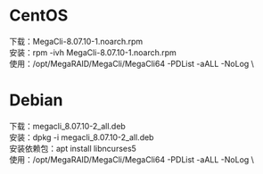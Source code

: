 # CentOS
下载：MegaCli-8.07.10-1.noarch.rpm \
安装：rpm -ivh MegaCli-8.07.10-1.noarch.rpm \
使用：/opt/MegaRAID/MegaCli/MegaCli64 -PDList -aALL -NoLog \

# Debian
下载：megacli_8.07.10-2_all.deb \
安装：dpkg -i  megacli_8.07.10-2_all.deb \
安装依赖包：apt install libncurses5 \
使用：/opt/MegaRAID/MegaCli/MegaCli64 -PDList -aALL -NoLog \

